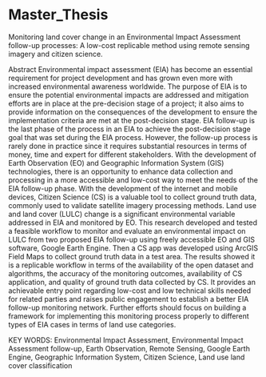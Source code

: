 # Master_Thesis
Monitoring land cover change in an Environmental Impact Assessment follow-up processes: A low-cost replicable method using remote sensing imagery and citizen science.

Abstract
Environmental impact assessment (EIA) has become an essential requirement for project development and has grown even more with increased environmental awareness worldwide. The purpose of EIA is to ensure the potential environmental impacts are addressed and mitigation efforts are in place at the pre-decision stage of a project; it also aims to provide information on the consequences of the development to ensure the implementation criteria are met at the post-decision stage. EIA follow-up is the last phase of the process in an EIA to achieve the post-decision stage goal that was set during the EIA process. However, the follow-up process is rarely done in practice since it requires substantial resources in terms of money, time and expert for different stakeholders.
With the development of Earth Observation (EO) and Geographic Information System (GIS) technologies, there is an opportunity to enhance data collection and processing in a more accessible and low-cost way to meet the needs of the EIA follow-up phase. With the development of the internet and mobile devices, Citizen Science (CS) is a valuable tool to collect ground truth data, commonly used to validate satellite imagery processing methods.
Land use and land cover (LULC) change is a significant environmental variable addressed in EIA and monitored by EO. This research developed and tested a feasible workflow to monitor and evaluate an environmental impact on LULC from two proposed EIA follow-up using freely accessible EO and GIS software, Google Earth Engine. Then a CS app was developed using ArcGIS Field Maps to collect ground truth data in a test area. The results showed it is a replicable workflow in terms of the availability of the open dataset and algorithms, the accuracy of the monitoring outcomes, availability of CS application, and quality of ground truth data collected by CS. It provides an achievable entry point regarding low-cost and low technical skills needed for related parties and raises public engagement to establish a better EIA follow-up monitoring network. Further efforts should focus on building a framework for implementing this monitoring process properly to different types of EIA cases in terms of land use categories.

KEY WORDS: Environmental Impact Assessment, Environmental Impact Assessment follow-up, Earth Observation, Remote Sensing, Google Earth Engine, Geographic Information System, Citizen Science, Land use land cover classification
